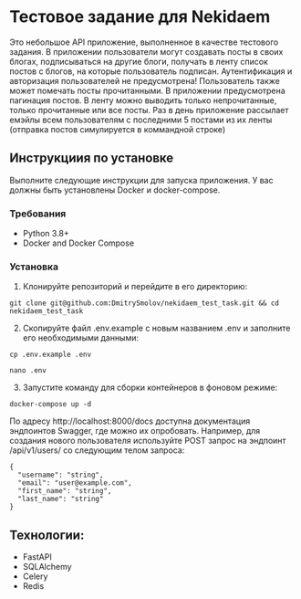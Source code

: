 # Тестовое задание для Nekidaem

Это небольшое API приложение, выполненное в качестве тестового задания. В приложении пользователи могут создавать посты в своих блогах, подписываться на другие блоги, получать в ленту список постов с блогов, на которые пользователь подписан. Аутентификация и авторизация пользователей не предусмотрена! Пользователь также может помечать посты прочитанными. В приложении предусмотрена пагинация постов. В ленту можно выводить только непрочитанные, только прочитанные или все посты.
Раз в день приложение рассылает емэйлы всем пользователям с последними 5 постами из их ленты (отправка постов симулируется в коммандной строке)

## Инструкциия по установке

Выполните следующие инструкции для запуска приложения. У вас должны быть установлены Docker и docker-compose.

### Требования

- Python 3.8+
- Docker and Docker Compose

### Установка

1. Клонируйте репозиторий и перейдите в его директорию:
```
git clone git@github.com:DmitrySmolov/nekidaem_test_task.git && cd nekidaem_test_task
```
2. Скопируйте файл .env.example с новым названием .env и заполните его необходимыми данными:
```
cp .env.example .env
```
```
nano .env
```
3. Запустите команду для сборки контейнеров в фоновом режиме:
```
docker-compose up -d
```
По адресу http://localhost:8000/docs доступна документация эндпоинтов Swagger, где можно их опробовать.
Например, для создания нового пользователя используйте POST запрос на эндпоинт /api/v1/users/ со следующим телом запроса:
```
{
  "username": "string",
  "email": "user@example.com",
  "first_name": "string",
  "last_name": "string"
}
```
## Технологии:
- FastAPI
- SQLAlchemy
- Celery
- Redis
